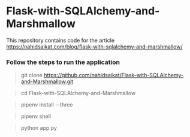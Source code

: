 # Flask-with-SQLAlchemy-and-Marshmallow
This repository contains code for the article https://nahidsaikat.com/blog/flask-with-sqlalchemy-and-marshmallow/


### Follow the steps to run the application

> git clone https://github.com/nahidsaikat/Flask-with-SQLAlchemy-and-Marshmallow.git

> cd Flask-with-SQLAlchemy-and-Marshmallow

> pipenv install --three

> pipenv shell

> python app.py
